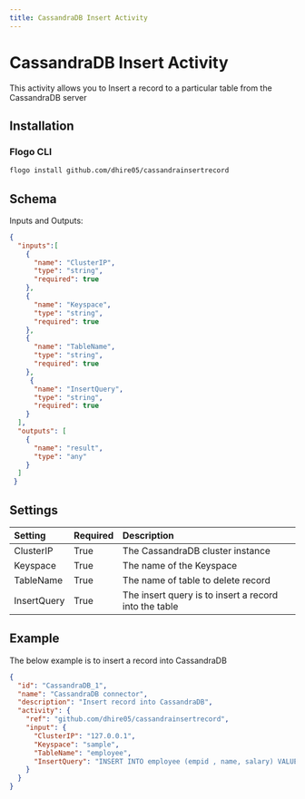 ```yaml
---
title: CassandraDB Insert Activity
---
```


# CassandraDB Insert Activity
This activity allows you to Insert a record to a particular table from the CassandraDB server

## Installation
### Flogo CLI
```bash
flogo install github.com/dhire05/cassandrainsertrecord
```

## Schema
Inputs and Outputs:

```json
{   
  "inputs":[
    {
      "name": "ClusterIP",
      "type": "string",
	  "required": true      
    },
	{
      "name": "Keyspace",
      "type": "string",
      "required": true
    },
	{
      "name": "TableName",
      "type": "string",
      "required": true
    },
	 {
      "name": "InsertQuery",
      "type": "string",
      "required": true
    }
  ],
  "outputs": [
    {
      "name": "result",
      "type": "any"
    }
  ]
 }
```
## Settings
| Setting        | Required | Description |
|:---------------|:---------|:------------|
| ClusterIP      | True     | The CassandraDB cluster instance |         
| Keyspace       | True     | The name of the Keyspace
| TableName      | True     | The name of table to delete record
| InsertQuery    | True		| The insert query is to insert a record into the table|

## Example
The below example is to insert a record into CassandraDB

```json
{
  "id": "CassandraDB_1",
  "name": "CassandraDB connector",
  "description": "Insert record into CassandraDB",
  "activity": {
    "ref": "github.com/dhire05/cassandrainsertrecord",
    "input": {
      "ClusterIP": "127.0.0.1",
      "Keyspace": "sample",
      "TableName": "employee",
	  "InsertQuery": "INSERT INTO employee (empid , name, salary) VALUES (102, 'xyz', 5005)"          
    }
  }
}
```